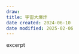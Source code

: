 ```yaml
---
draw:
title: 宇宙大爆炸
date created: 2024-06-10
date modified: 2025-02-06
---
```


excerpt

<!-- more -->

